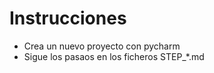 # Instrucciones

- Crea un nuevo proyecto con pycharm
- Sigue los pasaos en los ficheros STEP_*.md

